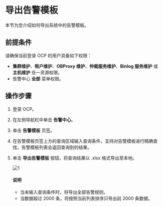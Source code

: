 # 导出告警模板

本节为您介绍如何导出系统中的告警模板。

## 前提条件

请确保当前登录 OCP 的用户具备如下权限：

* **集群维护**、**租户维护**、**OBProxy 维护**、**仲裁服务维护**、**Binlog 服务维护** 或 **主机维护** 任一资源权限。
* 告警中心 **全部** 菜单权限。

## 操作步骤

1. 登录 OCP。

2. 在左侧导航栏中单击 **告警中心**。

3. 单击 **告警模板** 页签。

4. 在告警模板页签上方的查询区域输入查询条件，支持对告警模板进行精确查找，告警模板列表会返回查询到的结果。

5. 单击 **导出告警模板** 按钮，将查询结果以 .xlsx 格式导出至本地。

    ![1](https://obbusiness-private.oss-cn-shanghai.aliyuncs.com/doc/img/ocp/402-cn/%E5%AF%BC%E5%87%BA%E5%91%8A%E8%AD%A6%E6%A8%A1%E6%9D%BF.png)

    <main id="explain" type='alert'>
    <h4>说明</h4>
    <p><ul><li>当未输入查询条件时，将导出全部告警规则。</li><li>当数据超过 2000 条，将按照当前列表排序只导出前 2000 条数据。</li></ul></p>
    </main>
